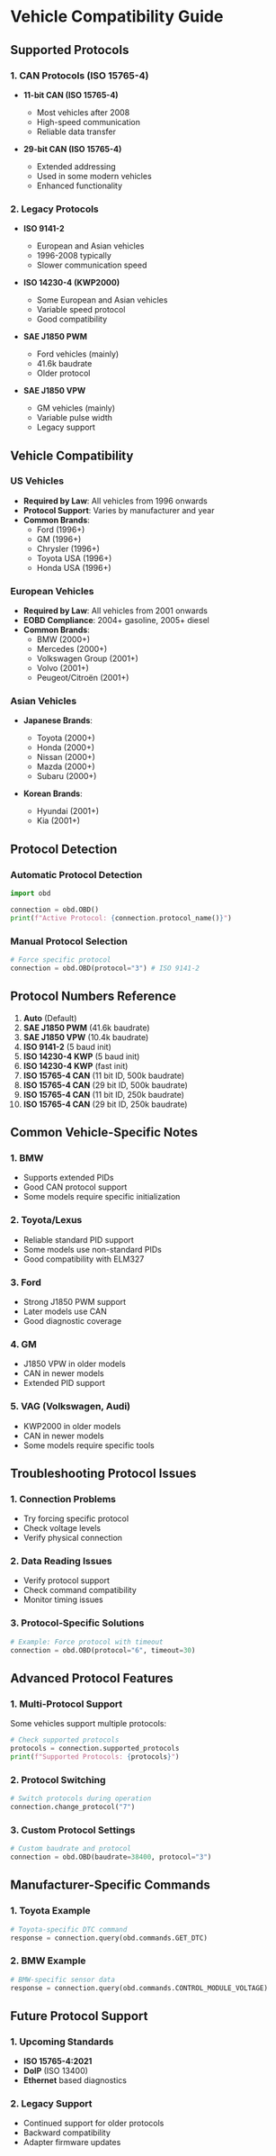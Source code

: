 # Vehicle Compatibility Guide

## Supported Protocols

### 1. CAN Protocols (ISO 15765-4)
- **11-bit CAN (ISO 15765-4)**
  - Most vehicles after 2008
  - High-speed communication
  - Reliable data transfer

- **29-bit CAN (ISO 15765-4)**
  - Extended addressing
  - Used in some modern vehicles
  - Enhanced functionality

### 2. Legacy Protocols
- **ISO 9141-2**
  - European and Asian vehicles
  - 1996-2008 typically
  - Slower communication speed

- **ISO 14230-4 (KWP2000)**
  - Some European and Asian vehicles
  - Variable speed protocol
  - Good compatibility

- **SAE J1850 PWM**
  - Ford vehicles (mainly)
  - 41.6k baudrate
  - Older protocol

- **SAE J1850 VPW**
  - GM vehicles (mainly)
  - Variable pulse width
  - Legacy support

## Vehicle Compatibility

### US Vehicles
- **Required by Law**: All vehicles from 1996 onwards
- **Protocol Support**: Varies by manufacturer and year
- **Common Brands**:
  - Ford (1996+)
  - GM (1996+)
  - Chrysler (1996+)
  - Toyota USA (1996+)
  - Honda USA (1996+)

### European Vehicles
- **Required by Law**: All vehicles from 2001 onwards
- **EOBD Compliance**: 2004+ gasoline, 2005+ diesel
- **Common Brands**:
  - BMW (2000+)
  - Mercedes (2000+)
  - Volkswagen Group (2001+)
  - Volvo (2001+)
  - Peugeot/Citroën (2001+)

### Asian Vehicles
- **Japanese Brands**:
  - Toyota (2000+)
  - Honda (2000+)
  - Nissan (2000+)
  - Mazda (2000+)
  - Subaru (2000+)

- **Korean Brands**:
  - Hyundai (2001+)
  - Kia (2001+)

## Protocol Detection

### Automatic Protocol Detection
```python
import obd

connection = obd.OBD()
print(f"Active Protocol: {connection.protocol_name()}")
```

### Manual Protocol Selection
```python
# Force specific protocol
connection = obd.OBD(protocol="3") # ISO 9141-2
```

## Protocol Numbers Reference

1. **Auto** (Default)
2. **SAE J1850 PWM** (41.6k baudrate)
3. **SAE J1850 VPW** (10.4k baudrate)
4. **ISO 9141-2** (5 baud init)
5. **ISO 14230-4 KWP** (5 baud init)
6. **ISO 14230-4 KWP** (fast init)
7. **ISO 15765-4 CAN** (11 bit ID, 500k baudrate)
8. **ISO 15765-4 CAN** (29 bit ID, 500k baudrate)
9. **ISO 15765-4 CAN** (11 bit ID, 250k baudrate)
10. **ISO 15765-4 CAN** (29 bit ID, 250k baudrate)

## Common Vehicle-Specific Notes

### 1. BMW
- Supports extended PIDs
- Good CAN protocol support
- Some models require specific initialization

### 2. Toyota/Lexus
- Reliable standard PID support
- Some models use non-standard PIDs
- Good compatibility with ELM327

### 3. Ford
- Strong J1850 PWM support
- Later models use CAN
- Good diagnostic coverage

### 4. GM
- J1850 VPW in older models
- CAN in newer models
- Extended PID support

### 5. VAG (Volkswagen, Audi)
- KWP2000 in older models
- CAN in newer models
- Some models require specific tools

## Troubleshooting Protocol Issues

### 1. Connection Problems
- Try forcing specific protocol
- Check voltage levels
- Verify physical connection

### 2. Data Reading Issues
- Verify protocol support
- Check command compatibility
- Monitor timing issues

### 3. Protocol-Specific Solutions
```python
# Example: Force protocol with timeout
connection = obd.OBD(protocol="6", timeout=30)
```

## Advanced Protocol Features

### 1. Multi-Protocol Support
Some vehicles support multiple protocols:
```python
# Check supported protocols
protocols = connection.supported_protocols
print(f"Supported Protocols: {protocols}")
```

### 2. Protocol Switching
```python
# Switch protocols during operation
connection.change_protocol("7")
```

### 3. Custom Protocol Settings
```python
# Custom baudrate and protocol
connection = obd.OBD(baudrate=38400, protocol="3")
```

## Manufacturer-Specific Commands

### 1. Toyota Example
```python
# Toyota-specific DTC command
response = connection.query(obd.commands.GET_DTC)
```

### 2. BMW Example
```python
# BMW-specific sensor data
response = connection.query(obd.commands.CONTROL_MODULE_VOLTAGE)
```

## Future Protocol Support

### 1. Upcoming Standards
- **ISO 15765-4:2021**
- **DoIP** (ISO 13400)
- **Ethernet** based diagnostics

### 2. Legacy Support
- Continued support for older protocols
- Backward compatibility
- Adapter firmware updates
